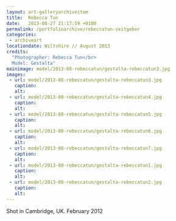 ```yaml
---
layout: art-galleryarchiveitem
title:  Rebecca Tun
date:   2013-08-27 21:17:59 +0100
permalink: /portfolioarchive/rebeccatun-zeitgeber
categories:
 - archiveart
locationdate: Wiltshire // August 2013
credits:
  "Photographer: Rebecca Tun</br>
  Model: Gestalta"
mainimage: model/2013-08-rebeccatun/gestalta-rebeccatun3.jpg
images:
 - url: model/2013-08-rebeccatun/gestalta-rebeccatun3.jpg
   caption:
   alt:
 - url: model/2013-08-rebeccatun/gestalta-rebeccatun4.jpg
   caption:
   alt:
 - url: model/2013-08-rebeccatun/gestalta-rebeccatun5.jpg
   caption:
   alt:
 - url: model/2013-08-rebeccatun/gestalta-rebeccatun6.jpg
   caption:
   alt:
 - url: model/2013-08-rebeccatun/gestalta-rebeccatun7.jpg
   caption:
   alt:
 - url: model/2013-08-rebeccatun/gestalta-rebeccatun1.jpg
   caption:
   alt:
 - url: model/2013-08-rebeccatun/gestalta-rebeccatun2.jpg
   caption: 
   alt:
---
```


Shot in Cambridge, UK. February 2012
